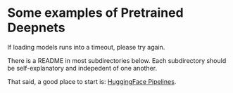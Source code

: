 # Some examples of Pretrained Deepnets

If loading models runs into a timeout, please try again.

There is a README in most subdirectories below.  Each subdirectory should be self-explanatory and indepedent of one another.

That said, a good place to start is: <a href="https://github.com/kwchurch/deepnet_examples/tree/main/pretrained/examples/HuggingFace_pipeline">HuggingFace Pipelines</a>.


